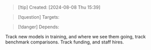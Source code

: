 
>[!tip] Created: [2024-08-08 Thu 15:39]

>[!question] Targets: 

>[!danger] Depends: 

Track new models in training, and where we see them going, track benchmark comparisons.
Track funding, and staff hires.